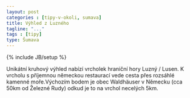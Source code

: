 ```yaml
---
layout: post
categories : [tipy-v-okoli, sumava]
title: Výhled z Luzného
tagline: "..."
tags : [tipy]
type: Šumava
---
```

{% include JB/setup %}

Unikátní kruhový výhled nabízí vrcholek hraniční hory Luzný / Lusen. K vrcholu s příjemnou německou restaurací vede cesta přes rozsáhlé kamenné moře.Výchozím bodem je obec Waldhäuser v Německu (cca 50km od Železné Rudy) odkud je to na vrchol necelých 5km.
